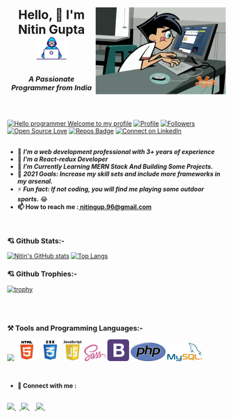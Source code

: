 <h1> <img alt="GIF" src="social_media_handles/coder.gif" width=300px height=200px align="right">

<p align="center" >Hello, 👋 I'm Nitin Gupta <img src="social_media_handles/Developer.gif" width=70px></h1>

<h3 align="center"><i>A Passionate Programmer from India</i></h3></br></br>

[![Hello programmer Welcome to my profile](https://img.shields.io/badge/Hello_Developers-Welcome-gold.svg?style=flat&logo=github)](https://github.com/Nitintin) [![Profile](https://Visitor-badge.glitch.me/badge?page_id=Nitintin.profileviews-badge)](https://github.com/Nitintin) [![Followers](https://img.shields.io/github/followers/Nitintin?style=social)](https://github.com/Nitintin?tab=followers) [![Open Source Love](https://badges.frapsoft.com/os/v2/open-source.svg?v=103)](https://github.com/Nitintin) [![Repos Badge](https://badges.pufler.dev/repos/Nitintin)](https://badges.pufler.dev/repos/Nitintin) [![Connect on LinkedIn](https://img.shields.io/badge/--linkedin?label=LinkedIn&logo=LinkedIn&style=social)](https://www.linkedin.com/in/nitintin/)
<br></br>

- 🔭 **_I'm a web development professional with 3+ years of experience_**</br>
- 🎊 **_I'm a React-redux Developer_**</br>
- 🌱 **_I’m Currently Learning MERN Stack And Building Some Projects._**</br>
- 🥅 **_2021 Goals: Increase my skill sets and include more frameworks in my arsenal._**</br>
- ⚡ **_Fun fact: If not coding, you will find me playing some outdoor sports._** 😂</br>
- <b>📫 How to reach me :<a href="https://mail.google.com/mail/?view=cm&fs=1&to=nitingup.96@gmail.com"> nitingup.96@gmail.com</a></b>
<br/>

### 💘 Github Stats:-

[![Nitin's GitHub stats](https://github-readme-stats.vercel.app/api?username=Nitintin&theme=radical)](https://github.com/Nitintin/github-readme-stats)
[![Top Langs](https://github-readme-stats.vercel.app/api/top-langs/?username=Nitintin&layout=compact&theme=vision-friendly-dark&langs_count=6)](https://github.com/Nitintin/github-readme-stats)
</br>


### 💘 Github Trophies:-

[![trophy](https://github-profile-trophy.vercel.app/?username=Nitintin&theme=gruvbox)](https://github.com/Nitintin/github-profile-trophy)

</br>
</br>

<h3> ⚒️ Tools and Programming Languages:- </h3>
<p align="left">
<img src="https://img.icons8.com/ultraviolet/40/000000/react--v2.png" width="40px"/>
<img src="social_media_handles/html_logo.png?raw=true" width=50px>
<img src="social_media_handles/css_logo.png?raw=true" width=50px>
<img src="social_media_handles/js_logo.png?raw=true" width=45px>
<img src="social_media_handles/Sass_logo.png?raw=true" width=50px>
<img src="social_media_handles/bootstrap-logo.png?raw=true" width=50px>
<img src="social_media_handles/new-php-logo.png?raw=true" width=80px>
<img src="social_media_handles/mysql_logo.png?raw=true" width=80px>

</p>
<br/>

- <b>🔗 Connect with me :</b>
<br/>
<a href="https://www.linkedin.com/in/nitintin/"> <img src="https://img.icons8.com/fluent/48/000000/linkedin.png" width="50px"/> </a>&nbsp;&nbsp;<a href="https://www.facebook.com/chatwithgupta/"> <img src="https://img.icons8.com/fluency/48/000000/facebook-new.png" width="50px"/> </a>&nbsp;&nbsp;&nbsp;<a href="https://twitter.com/nitintin0"> <img src="https://img.icons8.com/fluency/48/000000/twitter.png" width="50px"/> </a>&nbsp;&nbsp
